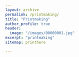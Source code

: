 ```yaml
---
layout: archive
permalink: /printmaking/
title: "Printmaking"
author_profile: true
header:
  image: "/images/00000001.jpg"
excerpt: "printmaking"
sitemap: printhere

---
```

